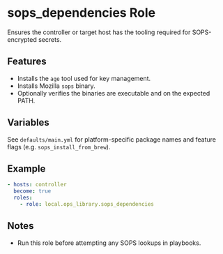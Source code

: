 # sops_dependencies Role

Ensures the controller or target host has the tooling required for SOPS-encrypted secrets.

## Features
- Installs the `age` tool used for key management.
- Installs Mozilla `sops` binary.
- Optionally verifies the binaries are executable and on the expected PATH.

## Variables
See `defaults/main.yml` for platform-specific package names and feature flags (e.g. `sops_install_from_brew`).

## Example
```yaml
- hosts: controller
  become: true
  roles:
    - role: local.ops_library.sops_dependencies
```

## Notes
- Run this role before attempting any SOPS lookups in playbooks.
